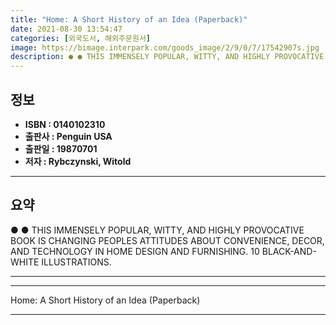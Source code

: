 ```yaml
---
title: "Home: A Short History of an Idea (Paperback)"
date: 2021-08-30 13:54:47
categories: [외국도서, 해외주문원서]
image: https://bimage.interpark.com/goods_image/2/9/0/7/17542907s.jpg
description: ● ● THIS IMMENSELY POPULAR, WITTY, AND HIGHLY PROVOCATIVE BOOK IS CHANGING PEOPLES ATTITUDES ABOUT CONVENIENCE, DECOR, AND TECHNOLOGY IN HOME DESIGN AND FURNI
---
```


## **정보**

- **ISBN : 0140102310**
- **출판사 : Penguin USA**
- **출판일 : 19870701**
- **저자 : Rybczynski, Witold**

------



## **요약**

●  ●  THIS IMMENSELY POPULAR, WITTY, AND HIGHLY PROVOCATIVE BOOK IS CHANGING PEOPLES ATTITUDES ABOUT CONVENIENCE, DECOR, AND TECHNOLOGY IN HOME DESIGN AND FURNISHING. 10 BLACK-AND-WHITE ILLUSTRATIONS.

------



------


Home: A Short History of an Idea (Paperback) 

------


